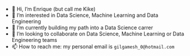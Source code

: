 - 👋 Hi, I’m Enrique (but call me Kike)
- 👀 I’m interested in Data Science, Machine Learning and Data Engineering
- 🌱 I’m currently building my path into a Data Science carrer
- 💞️ I’m looking to collaborate on Data Science, Machine Learning or Data Engineering teams
- 📫 How to reach me: my personal email is `gilgamesh_0@hotmail.com`

<!---
Kikelandia/Kikelandia is a ✨ special ✨ repository because its `README.md` (this file) appears on your GitHub profile.
You can click the Preview link to take a look at your changes.
--->
